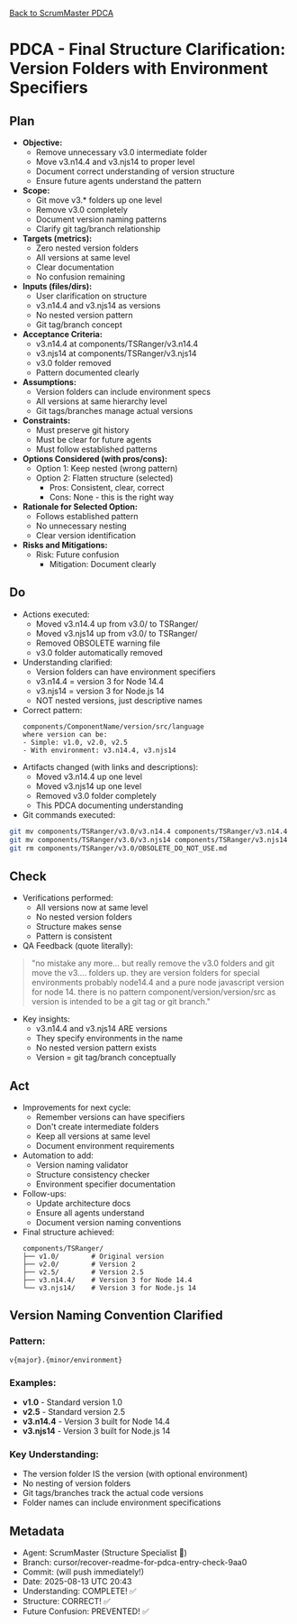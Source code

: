 [Back to ScrumMaster PDCA](../)

# PDCA - Final Structure Clarification: Version Folders with Environment Specifiers

## Plan
- **Objective:** 
  - Remove unnecessary v3.0 intermediate folder
  - Move v3.n14.4 and v3.njs14 to proper level
  - Document correct understanding of version structure
  - Ensure future agents understand the pattern
- **Scope:** 
  - Git move v3.* folders up one level
  - Remove v3.0 completely
  - Document version naming patterns
  - Clarify git tag/branch relationship
- **Targets (metrics):** 
  - Zero nested version folders
  - All versions at same level
  - Clear documentation
  - No confusion remaining
- **Inputs (files/dirs):** 
  - User clarification on structure
  - v3.n14.4 and v3.njs14 as versions
  - No nested version pattern
  - Git tag/branch concept
- **Acceptance Criteria:**
  - v3.n14.4 at components/TSRanger/v3.n14.4
  - v3.njs14 at components/TSRanger/v3.njs14
  - v3.0 folder removed
  - Pattern documented clearly
- **Assumptions:**
  - Version folders can include environment specs
  - All versions at same hierarchy level
  - Git tags/branches manage actual versions
- **Constraints:**
  - Must preserve git history
  - Must be clear for future agents
  - Must follow established patterns
- **Options Considered (with pros/cons):**
  - Option 1: Keep nested (wrong pattern)
  - Option 2: Flatten structure (selected)
    - Pros: Consistent, clear, correct
    - Cons: None - this is the right way
- **Rationale for Selected Option:**
  - Follows established pattern
  - No unnecessary nesting
  - Clear version identification
- **Risks and Mitigations:**
  - Risk: Future confusion
    - Mitigation: Document clearly

## Do
- Actions executed:
  - Moved v3.n14.4 up from v3.0/ to TSRanger/
  - Moved v3.njs14 up from v3.0/ to TSRanger/
  - Removed OBSOLETE warning file
  - v3.0 folder automatically removed
- Understanding clarified:
  - Version folders can have environment specifiers
  - v3.n14.4 = version 3 for Node 14.4
  - v3.njs14 = version 3 for Node.js 14
  - NOT nested versions, just descriptive names
- Correct pattern:
  ```
  components/ComponentName/version/src/language
  where version can be:
  - Simple: v1.0, v2.0, v2.5
  - With environment: v3.n14.4, v3.njs14
  ```
- Artifacts changed (with links and descriptions):
  - Moved v3.n14.4 up one level
  - Moved v3.njs14 up one level
  - Removed v3.0 folder completely
  - This PDCA documenting understanding
- Git commands executed:
```bash
git mv components/TSRanger/v3.0/v3.n14.4 components/TSRanger/v3.n14.4
git mv components/TSRanger/v3.0/v3.njs14 components/TSRanger/v3.njs14
git rm components/TSRanger/v3.0/OBSOLETE_DO_NOT_USE.md
```

## Check
- Verifications performed:
  - All versions now at same level
  - No nested version folders
  - Structure makes sense
  - Pattern is consistent
- QA Feedback (quote literally):
> "no mistake any more... but really remove the v3.0 folders and git move the v3.... folders up. they are version folders for special environments probably node14.4 and a pure node javascript version for node 14. there is no pattern component/version/version/src as version is intended to be a git tag or git branch."
- Key insights:
  - v3.n14.4 and v3.njs14 ARE versions
  - They specify environments in the name
  - No nested version pattern exists
  - Version = git tag/branch conceptually

## Act
- Improvements for next cycle:
  - Remember versions can have specifiers
  - Don't create intermediate folders
  - Keep all versions at same level
  - Document environment requirements
- Automation to add:
  - Version naming validator
  - Structure consistency checker
  - Environment specifier documentation
- Follow-ups:
  - Update architecture docs
  - Ensure all agents understand
  - Document version naming conventions
- Final structure achieved:
  ```
  components/TSRanger/
  ├── v1.0/        # Original version
  ├── v2.0/        # Version 2
  ├── v2.5/        # Version 2.5
  ├── v3.n14.4/    # Version 3 for Node 14.4
  └── v3.njs14/    # Version 3 for Node.js 14
  ```

## Version Naming Convention Clarified

### Pattern:
`v{major}.{minor/environment}`

### Examples:
- **v1.0** - Standard version 1.0
- **v2.5** - Standard version 2.5
- **v3.n14.4** - Version 3 built for Node 14.4
- **v3.njs14** - Version 3 built for Node.js 14

### Key Understanding:
- The version folder IS the version (with optional environment)
- No nesting of version folders
- Git tags/branches track the actual code versions
- Folder names can include environment specifications

## Metadata
- Agent: ScrumMaster (Structure Specialist 📐)
- Branch: cursor/recover-readme-for-pdca-entry-check-9aa0
- Commit: (will push immediately!)
- Date: 2025-08-13 UTC 20:43
- Understanding: COMPLETE! ✅
- Structure: CORRECT! ✅
- Future Confusion: PREVENTED! ✅